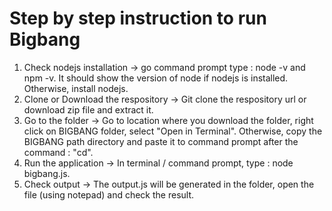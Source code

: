 # Step by step instruction to run Bigbang
 1. Check nodejs installation -> go command prompt type : node -v and npm -v. It should show the version of node if nodejs is installed. Otherwise, install nodejs.
 2. Clone or Download the respository -> Git clone the respository url or download zip file and extract it. 
 3. Go to the folder -> Go to location where you download the folder, right click on BIGBANG folder, select "Open in Terminal". Otherwise, copy the BIGBANG path directory and paste it to command prompt after the command : "cd".
 4. Run the application -> In terminal / command prompt, type : node bigbang.js.
 5. Check output -> The output.js will be generated in the folder, open the file (using notepad) and check the result.
